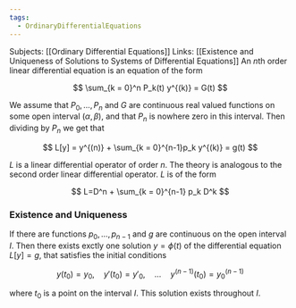 ```yaml
---
tags:
  - OrdinaryDifferentialEquations
---
```

Subjects: [[Ordinary Differential Equations]]
Links: [[Existence and Uniqueness of Solutions to Systems of Differential Equations]]
An $n$th order linear differential equation is an equation of the form

$$ \sum_{k = 0}^n P_k(t) y^{(k)} = G(t) $$

We assume that $P_0,\dots, P_n$ and $G$ are continuous real valued functions on some open interval $(\alpha, \beta)$, and that $P_n$ is nowhere zero in this interval. Then dividing by $P_n$ we get that

$$ L[y] = y^{(n)} + \sum_{k = 0}^{n-1}p_k y^{(k)} = g(t) $$

$L$ is a linear differential operator of order $n$. The theory is analogous to the second order linear differential operator. $L$ is of the form

$$ L=D^n + \sum_{k = 0}^{n-1} p_k D^k $$

### Existence and Uniqueness

If there are functions $p_0, \dots, p_{n-1}$ and $g$ are continuous on the open interval $I$. Then there exists exctly one solution $y = \phi(t)$ of the differential equation $L[y] = g$, that satisfies the initial conditions

$$ y(t_0) = y_0, \quad y'(t_0) = y'_0, \quad \dots \quad y^{(n-1)}(t_0) = y^{(n-1)}_0 $$

where $t_0$ is a point on the interval $I$. This solution exists throughout $I$.

